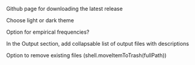 Github page for downloading the latest release

Choose light or dark theme

Option for empirical frequencies?

In the Output section, add collapsable list of output files with descriptions

Option to remove existing files (shell.moveItemToTrash(fullPath))

